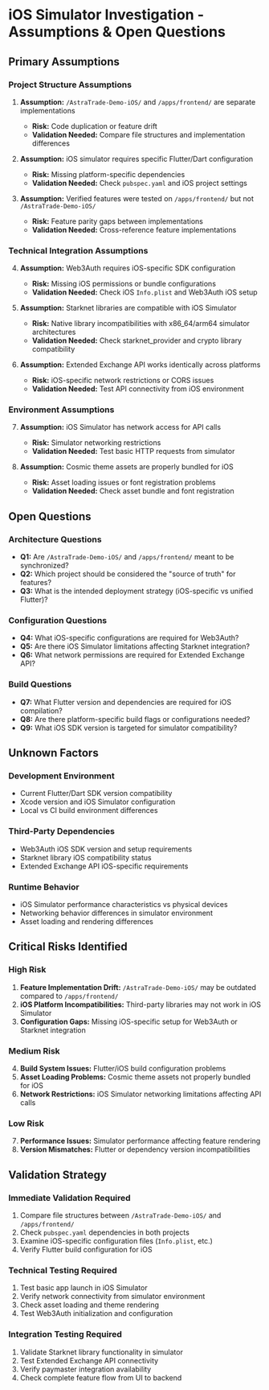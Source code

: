# iOS Simulator Investigation - Assumptions & Open Questions

## Primary Assumptions

### Project Structure Assumptions
1. **Assumption:** `/AstraTrade-Demo-iOS/` and `/apps/frontend/` are separate implementations
   - **Risk:** Code duplication or feature drift
   - **Validation Needed:** Compare file structures and implementation differences

2. **Assumption:** iOS simulator requires specific Flutter/Dart configuration
   - **Risk:** Missing platform-specific dependencies
   - **Validation Needed:** Check `pubspec.yaml` and iOS project settings

3. **Assumption:** Verified features were tested on `/apps/frontend/` but not `/AstraTrade-Demo-iOS/`
   - **Risk:** Feature parity gaps between implementations
   - **Validation Needed:** Cross-reference feature implementations

### Technical Integration Assumptions
4. **Assumption:** Web3Auth requires iOS-specific SDK configuration
   - **Risk:** Missing iOS permissions or bundle configurations
   - **Validation Needed:** Check iOS `Info.plist` and Web3Auth iOS setup

5. **Assumption:** Starknet libraries are compatible with iOS Simulator
   - **Risk:** Native library incompatibilities with x86_64/arm64 simulator architectures
   - **Validation Needed:** Check starknet_provider and crypto library compatibility

6. **Assumption:** Extended Exchange API works identically across platforms
   - **Risk:** iOS-specific network restrictions or CORS issues
   - **Validation Needed:** Test API connectivity from iOS environment

### Environment Assumptions
7. **Assumption:** iOS Simulator has network access for API calls
   - **Risk:** Simulator networking restrictions
   - **Validation Needed:** Test basic HTTP requests from simulator

8. **Assumption:** Cosmic theme assets are properly bundled for iOS
   - **Risk:** Asset loading issues or font registration problems
   - **Validation Needed:** Check asset bundle and font registration

## Open Questions

### Architecture Questions
- **Q1:** Are `/AstraTrade-Demo-iOS/` and `/apps/frontend/` meant to be synchronized?
- **Q2:** Which project should be considered the "source of truth" for features?
- **Q3:** What is the intended deployment strategy (iOS-specific vs unified Flutter)?

### Configuration Questions  
- **Q4:** What iOS-specific configurations are required for Web3Auth?
- **Q5:** Are there iOS Simulator limitations affecting Starknet integration?
- **Q6:** What network permissions are required for Extended Exchange API?

### Build Questions
- **Q7:** What Flutter version and dependencies are required for iOS compilation?
- **Q8:** Are there platform-specific build flags or configurations needed?
- **Q9:** What iOS SDK version is targeted for simulator compatibility?

## Unknown Factors

### Development Environment
- Current Flutter/Dart SDK version compatibility
- Xcode version and iOS Simulator configuration
- Local vs CI build environment differences

### Third-Party Dependencies
- Web3Auth iOS SDK version and setup requirements
- Starknet library iOS compatibility status
- Extended Exchange API iOS-specific requirements

### Runtime Behavior
- iOS Simulator performance characteristics vs physical devices
- Networking behavior differences in simulator environment
- Asset loading and rendering differences

## Critical Risks Identified

### High Risk
1. **Feature Implementation Drift:** `/AstraTrade-Demo-iOS/` may be outdated compared to `/apps/frontend/`
2. **iOS Platform Incompatibilities:** Third-party libraries may not work in iOS Simulator
3. **Configuration Gaps:** Missing iOS-specific setup for Web3Auth or Starknet integration

### Medium Risk  
4. **Build System Issues:** Flutter/iOS build configuration problems
5. **Asset Loading Problems:** Cosmic theme assets not properly bundled for iOS
6. **Network Restrictions:** iOS Simulator networking limitations affecting API calls

### Low Risk
7. **Performance Issues:** Simulator performance affecting feature rendering
8. **Version Mismatches:** Flutter or dependency version incompatibilities

## Validation Strategy

### Immediate Validation Required
1. Compare file structures between `/AstraTrade-Demo-iOS/` and `/apps/frontend/`
2. Check `pubspec.yaml` dependencies in both projects
3. Examine iOS-specific configuration files (`Info.plist`, etc.)
4. Verify Flutter build configuration for iOS

### Technical Testing Required
1. Test basic app launch in iOS Simulator
2. Verify network connectivity from simulator environment
3. Check asset loading and theme rendering
4. Test Web3Auth initialization and configuration

### Integration Testing Required
1. Validate Starknet library functionality in simulator
2. Test Extended Exchange API connectivity
3. Verify paymaster integration availability
4. Check complete feature flow from UI to backend